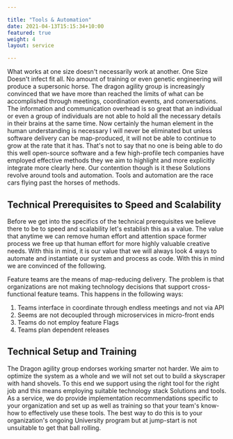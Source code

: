 ```yaml
---

title: "Tools & Automation"  
date: 2021-04-13T15:15:34+10:00  
featured: true  
weight: 4  
layout: service

---
```


What works at one size doesn't necessarily work at another. One Size Doesn't infect fit all. No amount of training or even genetic engineering will produce a supersonic horse. The dragon agility group is increasingly convinced that we have more than reached the limits of what can be accomplished through meetings, coordination events, and conversations. The information and communication overhead is so great that an individual or even a group of individuals are not able to hold all the necessary details in their brains at the same time. Now certainly the human element in the human understanding is necessary I will never be eliminated but unless software delivery can be map-produced, it will not be able to continue to grow at the rate that it has. That's not to say that no one is being able to do this well open-source software and a few high-profile tech companies have employed effective methods they we aim to highlight and more explicitly integrate more clearly here. Our contention though is it these Solutions revolve around tools and automation. Tools and automation are the race cars flying past the horses of methods.

## Technical Prerequisites to Speed and Scalability

Before we get into the specifics of the technical prerequisites we believe there to be to speed and scalability let's establish this as a value. The value that anytime we can remove human effort and attention space former process we free up that human effort for more highly valuable creative needs. With this in mind, it is our value that we will always look 4 ways to automate and instantiate our system and process as code. With this in mind we are convinced of the following.

Feature teams are the means of map-reducing delivery. The problem is that organizations are not making technology decisions that support cross-functional feature teams. This happens in the following ways:

1.  Teams interface in coordinate through endless meetings and not via API
2.  Seems are not decoupled through microservices in micro-front ends
3.  Teams do not employ feature Flags
4.  Teams plan dependent releases

## Technical Setup and Training

The Dragon agility group endorses working smarter not harder. We aim to optimize the system as a whole and we will not set out to build a skyscraper with hand shovels. To this end we support using the right tool for the right job and this means employing suitable technology stack Solutions and tools. As a service, we do provide implementation recommendations specific to your organization and set up as well as training so that your team's know-how to effectively use these tools. The best way to do this is to your organization's ongoing University program but at jump-start is not unsuitable to get that ball rolling.
